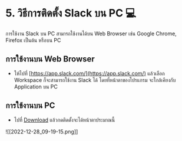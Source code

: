 # 5. วิธีการติดตั้ง Slack บน PC 💻

การใช้งาน Slack บน PC สามารถใช้งานได้บน Web Browser เช่น Google Chrome, Firefox เป็นต้น
หรือบน PC 

## การใช้งานบน Web Browser

- ให้ไปที่ [https://app.slack.com/](https://app.slack.com/)  แล้วเลือก Workspace ก็จะสามารถใช้งาน Slack ได้ โดยที่หน้าตาของโปรแกรม จะใกล้เคียงกับ Application บน PC

## การใช้งานบน PC

- ไปที่ [Download](https://slack.com/downloads/windows) แล้วกดติดตั้งจะได้หน้าตาประมาณนี้

![[2022-12-28_09-19-15.png]]